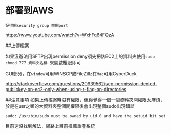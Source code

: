 # 部署到AWS

```
記得開security group 來開port
```

https://www.youtube.com/watch?v=WxhFq64FQzA

##上傳檔案

如果沒辦法用SFTP出現permission deny須先把該EC2上的資料夾使用`sudo chmod 777 資料夾名稱 `來開啟權限即可

GUI部分，在`window`可用WINSCP或FileZillz在`Mac`可用CyberDuck

http://stackoverflow.com/questions/20939562/scp-permission-denied-publickey-on-ec2-only-when-using-r-flag-on-directories

##注意事項
如果上傳檔案時沒有權限，但你覺得一個一個資料夾開權限太麻煩，於是在usr之類的大資料夾整個開權限後會出現整個sudo出現錯誤

```
sudo: /usr/bin/sudo must be owned by uid 0 and have the setuid bit set
```
目前還沒找到解法，網路上目前推薦重灌系統